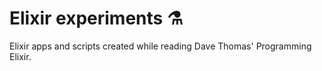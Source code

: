# Elixir experiments ⚗

Elixir apps and scripts created while reading Dave Thomas' Programming Elixir.
